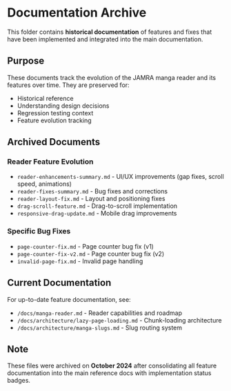 # Documentation Archive

This folder contains **historical documentation** of features and fixes that have been implemented and integrated into the main documentation.

## Purpose

These documents track the evolution of the JAMRA manga reader and its features over time. They are preserved for:

- Historical reference
- Understanding design decisions
- Regression testing context
- Feature evolution tracking

## Archived Documents

### Reader Feature Evolution

- `reader-enhancements-summary.md` - UI/UX improvements (gap fixes, scroll speed, animations)
- `reader-fixes-summary.md` - Bug fixes and corrections
- `reader-layout-fix.md` - Layout and positioning fixes
- `drag-scroll-feature.md` - Drag-to-scroll implementation
- `responsive-drag-update.md` - Mobile drag improvements

### Specific Bug Fixes

- `page-counter-fix.md` - Page counter bug fix (v1)
- `page-counter-fix-v2.md` - Page counter bug fix (v2)
- `invalid-page-fix.md` - Invalid page handling

## Current Documentation

For up-to-date feature documentation, see:

- `/docs/manga-reader.md` - Reader capabilities and roadmap
- `/docs/architecture/lazy-page-loading.md` - Chunk-loading architecture
- `/docs/architecture/manga-slugs.md` - Slug routing system

## Note

These files were archived on **October 2024** after consolidating all feature documentation into the main reference docs with implementation status badges.
